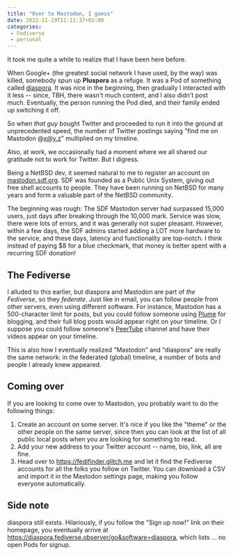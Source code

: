 ```yaml
---
title: "Over to Mastodon, I guess"
date: 2022-11-19T11:11:37+01:00
categories:
 - Fediverse
 - personal
---
```

It took me quite a while to realize that I have been here before.

When Google+ (the greatest social network I have used, by the way) was killed,
somebody spun up **Pluspora** as a refuge. It was a Pod of something called
[diaspora](https://diasporafoundation.org). It was nice in the beginning, then
gradually I interacted with it less -- since, TBH, there wasn't much content,
and I also didn't post much. Eventually, the person running the Pod died, and
their family ended up switching it off.

So when *that guy* bought Twitter and proceeded to run it into the ground at
unprecedented speed, the number of Twitter postings saying "find me on
Mastodon @x@y.z" multiplied on my timeline. 

Also, at work, we occasionally had a moment where we all shared our gratitude
not to work for Twitter. But I digress.

Being a NetBSD dev, it seemed natural to me to register an account on
[mastodon.sdf.org](https://mastodon.sdf.org). SDF was founded as a Public Unix
System, giving out free shell accounts to people. They have been running on
NetBSD for many years and form a valuable part of the NetBSD community.

The beginning was rough: The SDF Mastodon server had surpassed 15,000 users,
just days after breaking through the 10,000 mark. Service was slow, there were
lots of errors, and it was generally not super pleasant. However, within a few
days, the SDF admins started adding a LOT more hardware to the service, and
these days, latency and functionality are top-notch. I think instead of paying
$8 for a blue checkmark, that money is better spent with a recurring SDF
donation!

## The Fediverse

I alluded to this earlier, but diaspora and Mastodon are part of *the
Fediverse*, so they *federate*. Just like in email, you can follow people from
other servers, even using different software. For instance, Mastodon has a
500-character limit for posts, but you could follow someone using
[Plume](https://joinplu.me) for blogging, and their full blog posts would
appear right on your timeline. Or I suppose you could follow someone's
[PeerTube](https://joinpeertube.org) channel and have their videos appear on
your timeline.

This is also how I eventually realized "Mastodon" and "diaspora" are really
the same network: in the federated (global) timeline, a number of bots and
people I already knew appeared.

## Coming over

If you are looking to come over to Mastodon, you probably want to do the
following things:

1. Create an account on some server. It's nice if you like the "theme" or the
   other people on the same server, since then you can look at the list of all
   public local posts when you are looking for something to read.
2. Add your new address to your Twitter account -- name, bio, link, all are
   fine.
3. Head over to https://fedifinder.glitch.me and let it find the Fediverse
   accounts for all the folks you follow on Twitter. You can download a CSV
   and import it in the Mastodon settings page, making you follow everyone
   automatically.

## Side note

diaspora still exists. Hilariously, if you follow the "Sign up now!" link on
their homepage, you eventually arrive at
https://diaspora.fediverse.observer/go&software=diaspora, which lists ... no
open Pods for signup.
